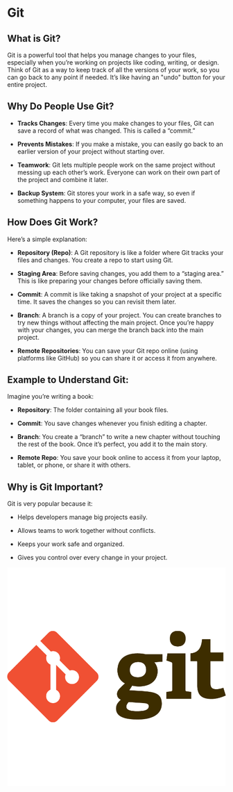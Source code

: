 # Git

## What is Git?


Git is a powerful tool that helps you manage changes to your files, especially when you’re working on projects like coding, writing, or design. Think of Git as a way to keep track of all the versions of your work, so you can go back to any point if needed. It’s like having an "undo" button for your entire project.


## Why Do People Use Git?

- **Tracks Changes**: Every time you make changes to your files, Git can save a record of what was changed. This is called a “commit.”


- **Prevents Mistakes**: If you make a mistake, you can easily go back to an earlier version of your project without starting over.


- **Teamwork**: Git lets multiple people work on the same project without messing up each other’s work. Everyone can work on their own part of the project and combine it later.


- **Backup System**: Git stores your work in a safe way, so even if something happens to your computer, your files are saved.



## How Does Git Work?

Here’s a simple explanation:

- **Repository (Repo)**: A Git repository is like a folder where Git tracks your files and changes. You create a repo to start using Git.


- **Staging Area**: Before saving changes, you add them to a “staging area.” This is like preparing your changes before officially saving them.


- **Commit**: A commit is like taking a snapshot of your project at a specific time. It saves the changes so you can revisit them later.


- **Branch**: A branch is a copy of your project. You can create branches to try new things without affecting the main project. Once you’re happy with your changes, you can merge the branch back into the main project.


- **Remote Repositories**: You can save your Git repo online (using platforms like GitHub) so you can share it or access it from anywhere.



## Example to Understand Git:

Imagine you’re writing a book:


- **Repository**: The folder containing all your book files.


- **Commit**: You save changes whenever you finish editing a chapter.


- **Branch**: You create a “branch” to write a new chapter without touching the rest of the book. Once it’s perfect, you add it to the main story.


 - **Remote Repo**: You save your book online to access it from your laptop, tablet, or phone, or share it with others.


## Why is Git Important?

Git is very popular because it:

- Helps developers manage big projects easily.

- Allows teams to work together without conflicts.

- Keeps your work safe and organized.

- Gives you control over every change in your project.

![alt text](image.png)

